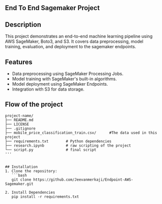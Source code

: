 ## End To End Sagemaker Project

## Description
This project demonstrates an end-to-end machine learning pipeline using AWS SageMaker, Boto3, and S3. It covers data preprocessing, model training, evaluation, and deployment to the sagemaker endpoints.

## Features
- Data preprocessing using SageMaker Processing Jobs.
- Model training with SageMaker's built-in algorithms.
- Model deployment using SageMaker Endpoints.
- Integration with S3 for data storage.


## Flow of the project 
```plaintext
project-name/
├── README.md
├── LICENSE
├── .gitignore
├── mobile_price_classification_train.csv/      #The data used in this project
├── requirements.txt        # Python dependencies
├── research.ipynb          # raw scripting of the project
└── script.py               # final script
'''

    
## Installation
1. Clone the repository:
   ```bash
   git clone https://github.com/Jeevanmerkaji/Endpoint-AWS-Sagemaker.git
   
2. Install Dependencies
   pip install -r requirements.txt

   
